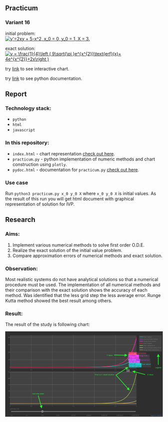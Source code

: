 ## Practicum
### Variant 16

initial problem: <br/><a href="https://www.codecogs.com/eqnedit.php?latex=y'=2xy&space;&plus;&space;5-x^2,&space;x_0&space;=&space;0,&space;y_0&space;=&space;1,&space;X&space;=&space;3." target="_blank"><img src="https://latex.codecogs.com/gif.latex?y'=2xy&space;&plus;&space;5-x^2,&space;x_0&space;=&space;0,&space;y_0&space;=&space;1,&space;X&space;=&space;3." title="y'=2xy + 5-x^2, x_0 = 0, y_0 = 1, X = 3." /></a>

exact solution: <br/><a href="https://www.codecogs.com/eqnedit.php?latex=y&space;=&space;\frac{1}{4}\left&space;(&space;9\sqrt{\pi&space;}e^{x^{2}}\text{erf}(x)&plus;&space;4e^{x^{2}}&plus;2x\right&space;)" target="_blank"><img src="https://latex.codecogs.com/gif.latex?y&space;=&space;\frac{1}{4}\left&space;(&space;9\sqrt{\pi&space;}e^{x^{2}}\text{erf}(x)&plus;&space;4e^{x^{2}}&plus;2x\right&space;)" title="y = \frac{1}{4}\left ( 9\sqrt{\pi }e^{x^{2}}\text{erf}(x)+ 4e^{x^{2}}+2x\right )" /></a>

try [link](https://indionapolis.github.io/DE/) to see interactive chart.

try [link](https://indionapolis.github.io/DE/pydoc) to see python documentation.

## Report

### Technology stack:

* ```python```
* ```html```
* ```javascript```

### In this repository:

* ```index.html``` - chart representation [check out here](https://indionapolis.github.io/DE/).
* ```practicum.py``` - python implementation of numeric methods and chart construction using ```plotly```.
* ```pydoc.html``` - documentation for ```practicum.py``` [check out here](https://indionapolis.github.io/DE/pydoc).

### Use case

Run ```python3 practicum.py x_0 y_0 X``` where ```x_0 y_0 X``` is initial values. As the result of this run you will get html document with graphical representation of solution for IVP.

## Research

### Aims:

1. Implement various numerical methods to solve first order O.D.E.
2. Realize the exact solution of the initial value problem.
3. Compare approximation errors of numerical methods and exact solution.

### Observation:

Most realistic systems do not have analytical solutions so that a numerical procedure must be used. The implementation of all numerical methods and their comparison with the exact solution shows the accuracy of each method. Was identified that the less grid step the less average error. Runge Kutta method showed the best result among others.


### Result:

The result of the study is following chart:

[![none](https://github.com/indionapolis/DE/blob/master/sample.png "clik me!")](https://indionapolis.github.io/DE/)
